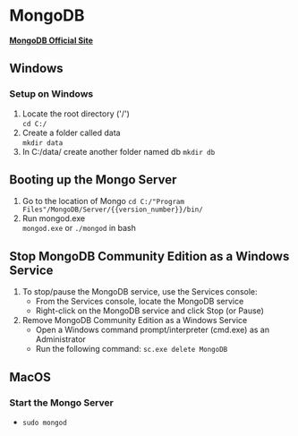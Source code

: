 # MongoDB

**[MongoDB Official Site](https://www.mongodb.com/)**

## Windows

### Setup on Windows

1. Locate the root directory ('/')  
    `cd C:/`
2. Create a folder called data  
    `mkdir data`
3. In C:/data/ create another folder named db
    `mkdir db`

## Booting up the Mongo Server

1. Go to the location of Mongo
    `cd C:/"Program Files"/MongoDB/Server/{{version_number}}/bin/`
2. Run mongod.exe  
    `mongod.exe` or `./mongod` in bash

## Stop MongoDB Community Edition as a Windows Service

1. To stop/pause the MongoDB service, use the Services console:  
    * From the Services console, locate the MongoDB service  
    * Right-click on the MongoDB service and click Stop (or Pause)  
2. Remove MongoDB Community Edition as a Windows Service  
    * Open a Windows command prompt/interpreter (cmd.exe) as an Administrator  
    * Run the following command: `sc.exe delete MongoDB`

## MacOS

### Start the Mongo Server

* `sudo mongod`
